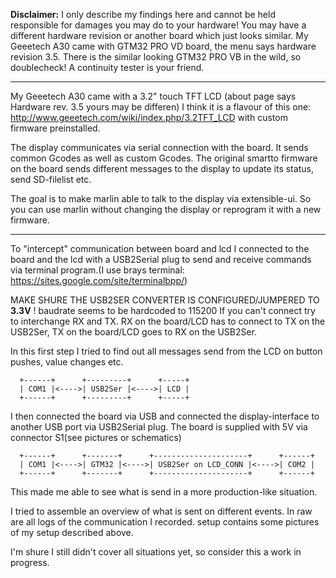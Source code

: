 **Disclaimer:**
I only describe my findings here and cannot be held responsible for damages you may do to your hardware!
You may have a different hardware revision or another board which just looks similar.
My Geeetech A30 came with GTM32 PRO VD board, the menu says hardware revision 3.5.
There is the similar looking GTM32 PRO VB in the wild, so doublecheck! A continuity tester is your friend.

---

My Geeetech A30 came with a 3.2" touch TFT LCD (about page says Hardware rev. 3.5 yours may be differen)
I think it is a flavour of this one:
http://www.geeetech.com/wiki/index.php/3.2TFT_LCD
with custom firmware preinstalled.

The display communicates via serial connection with the board. It sends common Gcodes as well as custom Gcodes. The original smartto firmware on the board sends different messages to the display to update its status, send SD-filelist etc.

The goal is to make marlin able to talk to the display via extensible-ui. So you can use marlin without changing the display or reprogram it with a new firmware.

---

To "intercept" communication between board and lcd I connected to the board and the lcd with a USB2Serial plug to send and receive commands via terminal program.(I use brays terminal: https://sites.google.com/site/terminalbpp/)

MAKE SHURE THE USB2SER CONVERTER IS CONFIGURED/JUMPERED TO **3.3V** !
baudrate seems to be hardcoded to 115200
If you can't connect try to interchange RX and TX.
RX on the board/LCD has to connect to TX on the USB2Ser, TX on the board/LCD goes to RX on the USB2Ser.


In this first step I tried to find out all messages send from the LCD on button pushes, value changes etc.
```
  +------+      +---------+      +-----+
  | COM1 |<---->| USB2Ser |<---->| LCD |
  +------+      +---------+      +-----+
```


I then connected the board via USB and connected the display-interface to another USB port via USB2Serial plug.
The board is supplied with 5V via connector S1(see pictures or schematics)
```
  +------+      +-------+      +---------------------+      +------+
  | COM1 |<---->| GTM32 |<---->| USB2Ser on LCD_CONN |<---->| COM2 |
  +------+      +-------+      +---------------------+      +------+
```
This made me able to see what is send in a more production-like situation.

I tried to assemble an overview of what is sent on different events.
In raw are all logs of the communication I recorded.
setup contains some pictures of my setup described above.

I'm shure I still didn't cover all situations yet, so consider this a work in progress.


